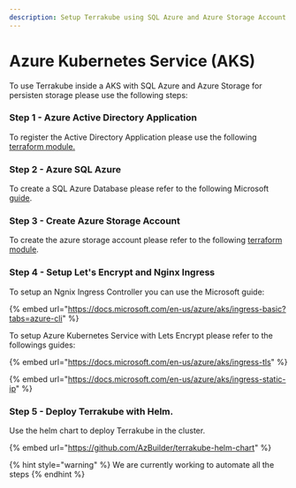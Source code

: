 ```yaml
---
description: Setup Terrakube using SQL Azure and Azure Storage Account
---
```


# Azure Kubernetes Service (AKS)

To use Terrakube inside a AKS with SQL Azure and Azure Storage for persisten storage please use the following steps:

### Step 1 - Azure Active Directory Application

To register the Active Directory Application please use the following [terraform module.](https://github.com/AzBuilder/terraform-azurerm-terrakube-app-registration)

### Step 2 - Azure SQL Azure

To create a SQL Azure Database please refer to the following Microsoft [guide](https://docs.microsoft.com/en-us/azure/azure-sql/database/single-database-create-quickstart?tabs=azure-portal).

### Step 3 - Create Azure Storage Account

To create the azure storage account please refer to the following [terraform module](https://github.com/AzBuilder/terraform-azurerm-terrakube-cloud-storage).

### Step 4 - Setup Let's Encrypt and Nginx Ingress

To setup an Ngnix Ingress Controller you can use the Microsoft guide:

{% embed url="https://docs.microsoft.com/en-us/azure/aks/ingress-basic?tabs=azure-cli" %}

To setup Azure Kubernetes Service with Lets Encrypt please refer to the followings guides:

{% embed url="https://docs.microsoft.com/en-us/azure/aks/ingress-tls" %}

{% embed url="https://docs.microsoft.com/en-us/azure/aks/ingress-static-ip" %}

### Step 5 - Deploy Terrakube with Helm.

Use the helm chart to deploy Terrakube in the cluster.

{% embed url="https://github.com/AzBuilder/terrakube-helm-chart" %}

{% hint style="warning" %}
We are currently working to automate all the steps
{% endhint %}
